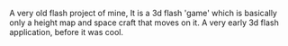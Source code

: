 A very old flash project of mine, It is a 3d flash 'game' which is basically only a height map and space craft that moves on it. A very early 3d flash application, before it was cool.
